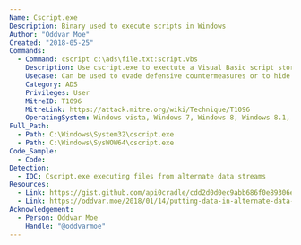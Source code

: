 ```yaml
---
Name: Cscript.exe
Description: Binary used to execute scripts in Windows
Author: "Oddvar Moe"
Created: "2018-05-25"
Commands:
  - Command: cscript c:\ads\file.txt:script.vbs
    Description: Use cscript.exe to exectute a Visual Basic script stored in an Alternate Data Stream (ADS).
    Usecase: Can be used to evade defensive countermeasures or to hide as a persistence mechanism
    Category: ADS
    Privileges: User
    MitreID: T1096
    MitreLink: https://attack.mitre.org/wiki/Technique/T1096
    OperatingSystem: Windows vista, Windows 7, Windows 8, Windows 8.1, Windows 10
Full_Path:
  - Path: C:\Windows\System32\cscript.exe
  - Path: C:\Windows\SysWOW64\cscript.exe
Code_Sample:
  - Code:
Detection:
  - IOC: Cscript.exe executing files from alternate data streams
Resources:
  - Link: https://gist.github.com/api0cradle/cdd2d0d0ec9abb686f0e89306e277b8f
  - Link: https://oddvar.moe/2018/01/14/putting-data-in-alternate-data-streams-and-how-to-execute-it/
Acknowledgement:
  - Person: Oddvar Moe
    Handle: "@oddvarmoe"
---
```


